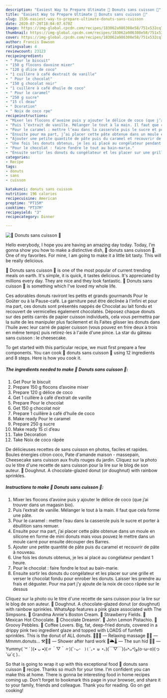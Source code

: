 ```yaml
---
description: "Easiest Way to Prepare Ultimate 🍩 Donuts sans cuisson 🍩"
title: "Easiest Way to Prepare Ultimate 🍩 Donuts sans cuisson 🍩"
slug: 1536-easiest-way-to-prepare-ultimate-donuts-sans-cuisson
date: 2020-07-20T18:04:07.670Z
image: https://img-global.cpcdn.com/recipes/183062a986308e58/751x532cq70/🍩-donuts-sans-cuisson-🍩-photo-principale-de-la-recette.jpg
thumbnail: https://img-global.cpcdn.com/recipes/183062a986308e58/751x532cq70/🍩-donuts-sans-cuisson-🍩-photo-principale-de-la-recette.jpg
cover: https://img-global.cpcdn.com/recipes/183062a986308e58/751x532cq70/🍩-donuts-sans-cuisson-🍩-photo-principale-de-la-recette.jpg
author: Francis Dawson
ratingvalue: 4
reviewcount: 23123
recipeingredient:
- " Pour le biscuit"
- "150 g flocons davoine mixer"
- "120 g dlice de coco"
- "1 cuillère à café dextrait de vanille"
- " Pour le chocolat"
- "150 g chocolat noir"
- "1 cuillère à café dhuile de coco"
- " Pour le caramel"
- "250 g sucre"
- "15 cl deau"
- " Dcoration"
- " Noix de coco rpe"
recipeinstructions:
- "Mixer les flocons d’avoine puis y ajouter le délice de coco (que j’ai trouver dans un magasin bio)."
- "Puis l’extrait de vanille. Mélanger le tout à la main. Il faut que cela forme une pâte."
- "Pour le caramel : mettre l’eau dans la casserole puis le sucre et porter à ébullition sans remuer."
- "Ensuite pour ma part, j’ai placer cette pâte obtenue dans un moule en silicone en forme de mini donuts mais vous pouvez le mettre dans un moule carré pour ensuite découper des Barres."
- "Ajouter une petite quantité de pâte puis du caramel et recouvrir de pâte à nouveau."
- "Une fois les donuts obtenus, je les ai placé au congélateur pendant 1 heure."
- "Pour le chocolat : faire fondre le tout au bain-marie."
- "Ensuite sortir les donuts du congélateur et les placer sur une grille et verser le chocolat fondu pour enrober les donuts. Laisser les prendre au frais et déguster. Pour ma part j’y ajoute de la noix de coco râpée sur le dessus"
categories:
- Recipe
tags:
- donuts
- sans
- cuisson

katakunci: donuts sans cuisson 
nutrition: 196 calories
recipecuisine: American
preptime: "PT15M"
cooktime: "PT37M"
recipeyield: "3"
recipecategory: Dinner

---
```



![🍩 Donuts sans cuisson 🍩](https://img-global.cpcdn.com/recipes/183062a986308e58/751x532cq70/🍩-donuts-sans-cuisson-🍩-photo-principale-de-la-recette.jpg)

Hello everybody, I hope you are having an amazing day today. Today, I'm gonna show you how to make a distinctive dish, 🍩 donuts sans cuisson 🍩. One of my favorites. For mine, I am going to make it a little bit tasty. This will be really delicious.

🍩 Donuts sans cuisson 🍩 is one of the most popular of current trending meals on earth. It's simple, it is quick, it tastes delicious. It's appreciated by millions every day. They are nice and they look fantastic. 🍩 Donuts sans cuisson 🍩 is something which I've loved my whole life.

Ces adorables donuts raviront les petits et grands gourmands Pour le Goûter ou à la Pause-café. La garniture peut être déclinée à l&#39;infini et pour ma part, ces donuts sont présentés nappés de Chocolat au lait fondu et recouvert de vermicelles également chocolatés. Déposez chaque donuts sur des petits carrés de papier cuisson individuels, cela vous permettra par la suite de les manipuler plus facilement et ils Faites glisser les donuts dans l&#39;huile avec leur carré de papier cuisson (vous pouvez en frire deux à trois en même temps) puis retirez-les à l&#39;aide d&#39;une pince. La star du gâteau sans cuisson : le cheesecake.


To get started with this particular recipe, we must first prepare a few components. You can cook 🍩 donuts sans cuisson 🍩 using 12 ingredients and 8 steps. Here is how you cook it.

<!--inarticleads1-->

##### The ingredients needed to make 🍩 Donuts sans cuisson 🍩:

1. Get  Pour le biscuit
1. Prepare 150 g flocons d’avoine mixer
1. Prepare 120 g délice de coco
1. Get 1 cuillère à café d’extrait de vanille
1. Prepare  Pour le chocolat
1. Get 150 g chocolat noir
1. Prepare 1 cuillère à café d’huile de coco
1. Make ready  Pour le caramel
1. Prepare 250 g sucre
1. Make ready 15 cl d’eau
1. Take  Décoration
1. Take  Noix de coco râpée


De délicieuses recettes de sans cuisson en photos, faciles et rapides. Boules énergies citron coco, Pate d&#39;amande maison - massepain, Cheesecake sans cuisson aux fruits rouges du jardin. Cliquez sur la photo ou le titre d&#39;une recette de sans cuisson pour la lire sur le blog de son auteur. 🍩 Doughnut. A chocolate-glazed donut (or doughnut) with rainbow sprinkles. 

<!--inarticleads2-->

##### Instructions to make 🍩 Donuts sans cuisson 🍩:

1. Mixer les flocons d’avoine puis y ajouter le délice de coco (que j’ai trouver dans un magasin bio).
1. Puis l’extrait de vanille. Mélanger le tout à la main. Il faut que cela forme une pâte.
1. Pour le caramel : mettre l’eau dans la casserole puis le sucre et porter à ébullition sans remuer.
1. Ensuite pour ma part, j’ai placer cette pâte obtenue dans un moule en silicone en forme de mini donuts mais vous pouvez le mettre dans un moule carré pour ensuite découper des Barres.
1. Ajouter une petite quantité de pâte puis du caramel et recouvrir de pâte à nouveau.
1. Une fois les donuts obtenus, je les ai placé au congélateur pendant 1 heure.
1. Pour le chocolat : faire fondre le tout au bain-marie.
1. Ensuite sortir les donuts du congélateur et les placer sur une grille et verser le chocolat fondu pour enrober les donuts. Laisser les prendre au frais et déguster. Pour ma part j’y ajoute de la noix de coco râpée sur le dessus


Cliquez sur la photo ou le titre d&#39;une recette de sans cuisson pour la lire sur le blog de son auteur. 🍩 Doughnut. A chocolate-glazed donut (or doughnut) with rainbow sprinkles. WhatsApp features a pink glaze associated with The Simpsons. 🍩 Grandma Annie&#39;s Boston Cream. 🍩 Strawberry Fields. 🍩 Mexican Hot Chocolate. 🍩 Chocolate Dreamin&#39;. 🍩 John Lemon Pistachio. 🍩 Groovy Pebbles. 🍩 Coffee Lovers. Big, fat, deep-fried donuts, covered in a drippy pink two ingredient glaze and topped with LOADS of funfetti sprinkles. This is the donut of ALL donuts. 💆‍♂️🤤 — Relaxing massage 🤤🍩 — Mmmm.donuts… ⚒️🛀🤤 — Shower after hard work 🤤🌥🌡️ — The sun hid 🧆🤤 — Yummy( ˙꒳ ˙ )(• ᴗ •)(〃＾▽＾〃)(´･ᴗ･ ` )(´｡• ω •｡`)(￣▽￣)(๑˃ᴗ˂)ﻭ(o･ω･o)(っ˘ω˘ς ).. 

So that is going to wrap it up with this exceptional food 🍩 donuts sans cuisson 🍩 recipe. Thanks so much for your time. I'm confident you can make this at home. There is gonna be interesting food in home recipes coming up. Don't forget to bookmark this page in your browser, and share it to your family, friends and colleague. Thank you for reading. Go on get cooking!
